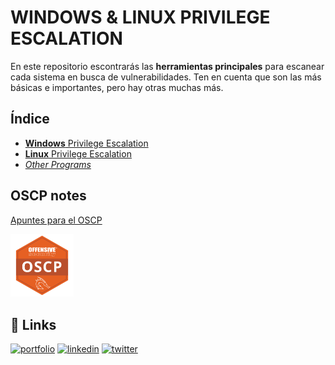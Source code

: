 
# **WINDOWS** & **LINUX** PRIVILEGE ESCALATION

En este repositorio escontrarás las **herramientas principales** para escanear cada sistema en busca de vulnerabilidades. 
Ten en cuenta que son las más básicas e importantes, pero hay otras muchas más.




## Índice

 - [**Windows** Privilege Escalation](https://github.com/DavidGrandeWeb/CyberTOOLS/tree/main/Windows)
 - [**Linux** Privilege Escalation](https://github.com/DavidGrandeWeb/CyberTOOLS/tree/main/Linux)
 - [*Other Programs*](https://bulldogjob.com/news/449-how-to-write-a-good-readme-for-your-github-project)


## OSCP notes

[Apuntes para el OSCP](https://linktodocumentation)

<a href="http://google.es"><img src="https://raw.githubusercontent.com/DavidGrandeWeb/CyberTOOLS/main/Windows/IMG/oscp-icon.png" width="20%" height="20%"></a><br>
## 🔗 Links
[![portfolio](https://img.shields.io/badge/my_portfolio-000?style=for-the-badge&logo=ko-fi&logoColor=white)](https://katherineoelsner.com/)
[![linkedin](https://img.shields.io/badge/linkedin-0A66C2?style=for-the-badge&logo=linkedin&logoColor=white)](https://www.linkedin.com/)
[![twitter](https://img.shields.io/badge/twitter-1DA1F2?style=for-the-badge&logo=twitter&logoColor=white)](https://twitter.com/)

